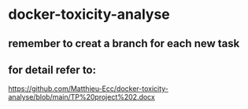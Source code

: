 # docker-toxicity-analyse

## remember to creat a branch for each new task

## for detail refer to:
  https://github.com/Matthieu-Ecc/docker-toxicity-analyse/blob/main/TP%20project%202.docx

